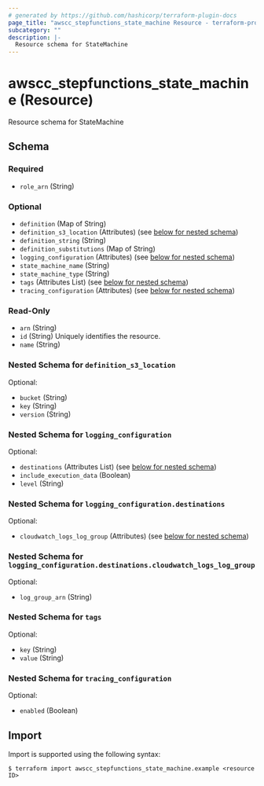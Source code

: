 ```yaml
---
# generated by https://github.com/hashicorp/terraform-plugin-docs
page_title: "awscc_stepfunctions_state_machine Resource - terraform-provider-awscc"
subcategory: ""
description: |-
  Resource schema for StateMachine
---
```


# awscc_stepfunctions_state_machine (Resource)

Resource schema for StateMachine



<!-- schema generated by tfplugindocs -->
## Schema

### Required

- `role_arn` (String)

### Optional

- `definition` (Map of String)
- `definition_s3_location` (Attributes) (see [below for nested schema](#nestedatt--definition_s3_location))
- `definition_string` (String)
- `definition_substitutions` (Map of String)
- `logging_configuration` (Attributes) (see [below for nested schema](#nestedatt--logging_configuration))
- `state_machine_name` (String)
- `state_machine_type` (String)
- `tags` (Attributes List) (see [below for nested schema](#nestedatt--tags))
- `tracing_configuration` (Attributes) (see [below for nested schema](#nestedatt--tracing_configuration))

### Read-Only

- `arn` (String)
- `id` (String) Uniquely identifies the resource.
- `name` (String)

<a id="nestedatt--definition_s3_location"></a>
### Nested Schema for `definition_s3_location`

Optional:

- `bucket` (String)
- `key` (String)
- `version` (String)


<a id="nestedatt--logging_configuration"></a>
### Nested Schema for `logging_configuration`

Optional:

- `destinations` (Attributes List) (see [below for nested schema](#nestedatt--logging_configuration--destinations))
- `include_execution_data` (Boolean)
- `level` (String)

<a id="nestedatt--logging_configuration--destinations"></a>
### Nested Schema for `logging_configuration.destinations`

Optional:

- `cloudwatch_logs_log_group` (Attributes) (see [below for nested schema](#nestedatt--logging_configuration--destinations--cloudwatch_logs_log_group))

<a id="nestedatt--logging_configuration--destinations--cloudwatch_logs_log_group"></a>
### Nested Schema for `logging_configuration.destinations.cloudwatch_logs_log_group`

Optional:

- `log_group_arn` (String)




<a id="nestedatt--tags"></a>
### Nested Schema for `tags`

Optional:

- `key` (String)
- `value` (String)


<a id="nestedatt--tracing_configuration"></a>
### Nested Schema for `tracing_configuration`

Optional:

- `enabled` (Boolean)

## Import

Import is supported using the following syntax:

```shell
$ terraform import awscc_stepfunctions_state_machine.example <resource ID>
```
